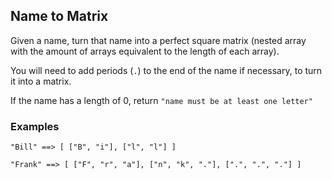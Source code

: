 ## Name to Matrix

Given a name, turn that name into a perfect square matrix (nested array with the amount of arrays equivalent to the length of each array).

You will need to add periods (`.`) to the end of the name if necessary, to turn it into a matrix.

If the name has a length of 0, return `"name must be at least one letter"`

### Examples

    "Bill" ==> [ ["B", "i"], ["l", "l"] ]

    "Frank" ==> [ ["F", "r", "a"], ["n", "k", "."], [".", ".", "."] ]
